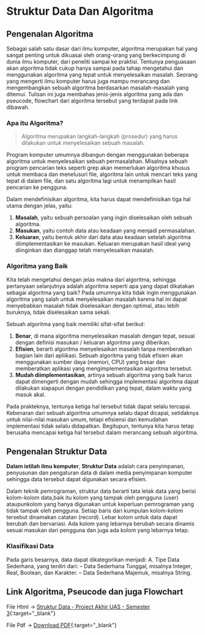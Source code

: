 # Struktur Data Dan Algoritma

## Pengenalan Algoritma
Sebagai salah satu dasar dari ilmu komputer, algoritma merupakan hal yang sangat penting untuk dikuasai oleh orang-orang yang berkecimpung di dunia ilmu komputer, dari peneliti sampai ke praktisi. Tentunya penguasaan akan algoritma tidak cukup hanya sampai pada tahap mengetahui dan menggunakan algoritma yang tepat untuk menyelesaikan masalah. Seorang yang mengerti ilmu komputer harus juga mampu merancang dan mengembangkan sebuah algoritma berdasarkan masalah-masalah yang ditemui. Tulisan ini juga membahas jenis-jenis algoritma yang ada dan pseucode, flowchart dari algoritma tersebut yang terdapat pada link dibawah.

### Apa itu Algoritma?
> Algoritma merupakan langkah-langkah (prosedur) yang harus dilakukan untuk menyelesaikan sebuah masalah.

Program komputer umumnya dibangun dengan menggunakan beberapa algoritma untuk menyelesaikan sebuah permasalahan. Misalnya sebuah program pencarian teks seperti grep akan memerlukan algoritma khusus untuk membaca dan menelusuri file, algoritma lain untuk mencari teks yang tepat di dalam file, dan satu algoritma lagi untuk menampilkan hasil pencarian ke pengguna.

Dalam mendefinisikan algoritma, kita harus dapat mendefinisikan tiga hal utama dengan jelas, yaitu:
1. **Masalah**, yaitu sebuah persoalan yang ingin diselesaikan oleh sebuah algoritma.
2. **Masukan**, yaitu contoh data atau keadaan yang menjadi permasalahan.
3. **Keluaran**, yaitu bentuk akhir dari data atau keadaan setelah algoritma diimplementasikan ke masukan. Keluaran merupakan hasil ideal yang diinginkan dan dianggap telah menyelesaikan masalah.

### Algoritma yang Baik
Kita telah mengetahui dengan jelas makna dari algoritma, sehingga pertanyaan selanjutnya adalah algoritma seperti apa yang dapat dikatakan sebagai algoritma yang baik? Pada umumnya kita tidak ingin menggunakan algoritma yang salah untuk menyelesaikan masalah karena hal ini dapat menyebabkan masalah tidak diselesaikan dengan optimal, atau lebih buruknya, tidak diselesaikan sama sekali.

Sebuah algoritma yang baik memiliki sifat-sifat berikut:
1. **Benar**, di mana algoritma menyelesaikan masalah dengan tepat, sesuai dengan definisi masukan / keluaran algoritma yang diberikan.
2. **Efisien**, berarti algoritma menyelesaikan masalah tanpa memberatkan bagian lain dari apliikasi. Sebuah algoritma yang tidak efisien akan menggunakan sumber daya (memori, CPU) yang besar dan memberatkan aplikasi yang mengimplementasikan algoritma tersebut.
3. **Mudah diimplementasikan**, artinya sebuah algoritma yang baik harus dapat dimengerti dengan mudah sehingga implementasi algoritma dapat dilakukan siapapun dengan pendidikan yang tepat, dalam waktu yang masuk akal.

Pada prakteknya, tentunya ketiga hal tersebut tidak dapat selalu tercapai. Kebenaran dari sebuah algoritma umumnya selalu dapat dicapai, setidaknya untuk nilai-nilai masukan umum, tetapi efisiensi dan kemudahan implementasi tidak selalu didapatkan. Begitupun, tentunya kita harus tetap berusaha mencapai ketiga hal tersebut dalam merancang sebuah algoritma.

## Pengenalan Struktur Data
**Dalam istilah ilmu komputer**, **Struktur Data** adalah cara penyimpanan, penyusunan dan pengaturan data di dalam media penyimpanan komputer sehingga data tersebut dapat digunakan secara efisien.

Dalam teknik pemrograman, struktur data berarti tata letak data yang berisi kolom-kolom data,baik itu kolom yang tampak oleh pengguna (user) ataupunkolom yang hanya digunakan untuk keperluan pemrograman yang tidak tampak oleh pengguna. Setiap baris dari kumpulan kolom-kolom tersebut dinamakan catatan (record). Lebar kolom untuk data dapat berubah dan bervariasi. Ada kolom yang lebarnya berubah secara dinamis sesuai masukan dari pengguna dan juga ada kolom yang lebarnya tetap.

### Klasifikasi Data
Pada garis besarnya, data dapat dikategorikan menjadi:
A. Tipe Data Sederhana, yang terdiri dari:
–  Data Sederhana Tunggal, misalnya Integer, Real, Boolean, dan Karakter.
–  Data Sederhana Majemuk, misalnya String.

## Link Algoritma, Pseucode dan juga Flowchart
File Html -> [Struktur Data - Project Akhir UAS - Semester 3](https://nuevoquerto.github.io/project.html){:target="_blank"}

File Pdf -> [Download PDF](https://drive.google.com/file/d/1YbX2IXexd-xmX4-AWpaHSOoHenn6liPh/view?usp=sharing){:target="_blank"}
